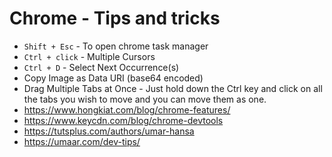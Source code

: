 # Chrome - Tips and tricks

  - `Shift + Esc` - To open chrome task manager
  - `Ctrl + click` - Multiple Cursors
  - `Ctrl + D` - Select Next Occurrence(s)
  - Copy Image as Data URI (base64 encoded)
  - Drag Multiple Tabs at Once - Just hold down the Ctrl key and click on all the tabs you wish to move and you can move them as one.
  - https://www.hongkiat.com/blog/chrome-features/
  - https://www.keycdn.com/blog/chrome-devtools
  - https://tutsplus.com/authors/umar-hansa
  - https://umaar.com/dev-tips/
  
